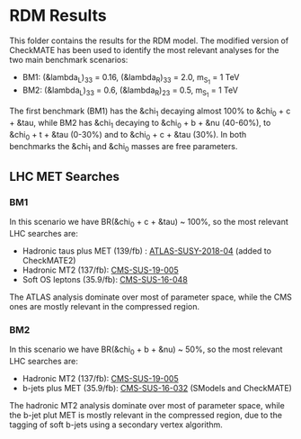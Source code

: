 # RDM Results

This folder contains the results for the RDM model. The modified version of CheckMATE has been used to identify the most relevant analyses
for the two main benchmark scenarios:

 * BM1: (&lambda<sub>L</sub>)<sub>33</sub> = 0.16, (&lambda<sub>R</sub>)<sub>33</sub> = 2.0, m<sub>S<sub>1</sub></sub> = 1 TeV
 * BM2: (&lambda<sub>L</sub>)<sub>33</sub> = 0.6, (&lambda<sub>R</sub>)<sub>23</sub> = 0.5, m<sub>S<sub>1</sub></sub> = 1 TeV

The first benchmark (BM1) has the &chi<sub>1</sub> decaying almost 100% to &chi<sub>0</sub> + c + &tau, while BM2 has
&chi<sub>1</sub> decaying to &chi<sub>0</sub> + b  + &nu (40-60%), to &chi<sub>0</sub> + t  + &tau (0-30%) and to &chi<sub>0</sub> + c  + &tau (30%).
In both benchmarks the &chi<sub>1</sub> and &chi<sub>0</sub> masses are free parameters.


## LHC MET Searches ##

### BM1 ###

In this scenario we have BR(&chi<sub>0</sub> + c + &tau) ~ 100%, so the most relevant LHC searches are:

 * Hadronic taus plus MET (139/fb) : [ATLAS-SUSY-2018-04](https://atlas.web.cern.ch/Atlas/GROUPS/PHYSICS/PAPERS/SUSY-2018-04/) (added to CheckMATE2)
 * Hadronic MT2 (137/fb): [CMS-SUS-19-005](http://cms-results.web.cern.ch/cms-results/public-results/publications/SUS-19-005/index.html)
 * Soft OS leptons (35.9/fb): [CMS-SUS-16-048](http://cms-results.web.cern.ch/cms-results/public-results/publications/SUS-16-048/index.html)
 
 The ATLAS analysis dominate over most of parameter space, while the CMS ones are mostly relevant in the compressed region.



### BM2 ###

In this scenario we have BR(&chi<sub>0</sub> + b + &nu) ~ 50%, so the most relevant LHC searches are:

 * Hadronic MT2 (137/fb): [CMS-SUS-19-005](http://cms-results.web.cern.ch/cms-results/public-results/publications/SUS-19-005/index.html)
 * b-jets plus MET (35.9/fb): [CMS-SUS-16-032](http://cms-results.web.cern.ch/cms-results/public-results/publications/SUS-16-032/index.html) (SModels and CheckMATE)
 
 The hadronic MT2 analysis dominate over most of parameter space, while the b-jet plut MET is mostly relevant in the compressed region, due to the
 tagging of soft b-jets using a secondary vertex algorithm.

